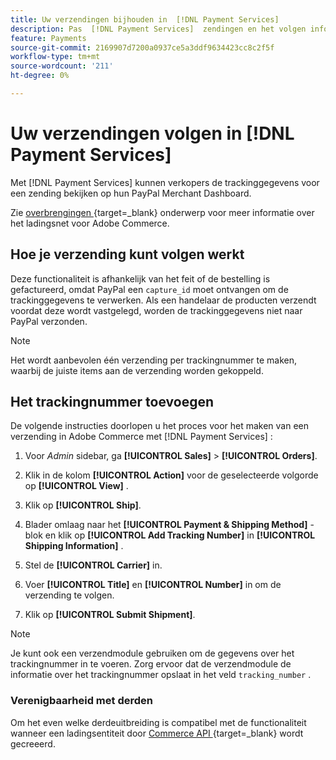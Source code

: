 ```yaml
---
title: Uw verzendingen bijhouden in  [!DNL Payment Services]
description: Pas  [!DNL Payment Services]  zendingen en het volgen informatie aan die in het PayPal Merchant Dashboard wordt getoond.
feature: Payments
source-git-commit: 2169907d7200a0937ce5a3ddf9634423cc8c2f5f
workflow-type: tm+mt
source-wordcount: '211'
ht-degree: 0%

---
```



# Uw verzendingen volgen in [!DNL Payment Services]

Met [!DNL Payment Services] kunnen verkopers de trackinggegevens voor een zending bekijken op hun PayPal Merchant Dashboard.

Zie [ overbrengingen ](https://experienceleague.adobe.com/en/docs/commerce-admin/stores-sales/order-management/shipments) {target=_blank} onderwerp voor meer informatie over het ladingsnet voor Adobe Commerce.

## Hoe je verzending kunt volgen werkt

Deze functionaliteit is afhankelijk van het feit of de bestelling is gefactureerd, omdat PayPal een `capture_id` moet ontvangen om de trackinggegevens te verwerken. Als een handelaar de producten verzendt voordat deze wordt vastgelegd, worden de trackinggegevens niet naar PayPal verzonden.

>[!NOTE]
>
> Het wordt aanbevolen één verzending per trackingnummer te maken, waarbij de juiste items aan de verzending worden gekoppeld.

## Het trackingnummer toevoegen

De volgende instructies doorlopen u het proces voor het maken van een verzending in Adobe Commerce met [!DNL Payment Services] :

1. Voor _Admin_ sidebar, ga **[!UICONTROL Sales]** > **[!UICONTROL Orders]**.

1. Klik in de kolom **[!UICONTROL Action]** voor de geselecteerde volgorde op **[!UICONTROL View]** .

1. Klik op **[!UICONTROL Ship]**.

1. Blader omlaag naar het **[!UICONTROL Payment & Shipping Method]** -blok en klik op **[!UICONTROL Add Tracking Number]** in **[!UICONTROL Shipping Information]** .

1. Stel de **[!UICONTROL Carrier]** in.

1. Voer **[!UICONTROL Title]** en **[!UICONTROL Number]** in om de verzending te volgen.

1. Klik op **[!UICONTROL Submit Shipment]**.

>[!NOTE]
>
> Je kunt ook een verzendmodule gebruiken om de gegevens over het trackingnummer in te voeren. Zorg ervoor dat de verzendmodule de informatie over het trackingnummer opslaat in het veld `tracking_number` .

### Verenigbaarheid met derden

Om het even welke derdeuitbreiding is compatibel met de functionaliteit wanneer een ladingsentiteit door [ Commerce API ](https://developer.adobe.com/commerce/webapi/rest/attributes/#ShipmentRepositoryInterface) {target=_blank} wordt gecreeerd.
